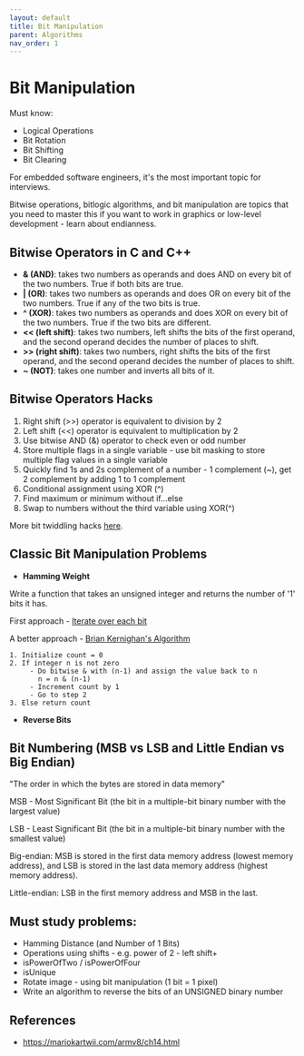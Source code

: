 ```yaml
---
layout: default
title: Bit Manipulation
parent: Algorithms
nav_order: 1
---
```


# Bit Manipulation

Must know:

* Logical Operations 
* Bit Rotation
* Bit Shifting
* Bit Clearing

For embedded software engineers, it's the most important topic for interviews.

Bitwise operations, bitlogic algorithms, and bit manipulation are topics that you need to master this if you want to work
in graphics or low-level development - learn about endianness.

## Bitwise Operators in C and C++

- **& (AND)**: takes two numbers as operands and does AND on every bit of the two numbers. True if both bits are true.
- **| (OR)**: takes two numbers as operands and does OR on every bit of the two numbers. True if any of the two bits 
is true.
- **^ (XOR)**: takes two numbers as operands and does XOR on every bit of the two numbers. True if the two bits are
different.
- **<< (left shift)**: takes two numbers, left shifts the bits of the first operand, and the second operand decides the
number of places to shift.
- **>> (right shift)**: takes two numbers, right shifts the bits of the first operand, and the second operand decides the
number of places to shift.
- **~ (NOT)**: takes one number and inverts all bits of it.

## Bitwise Operators Hacks

1. Right shift (>>) operator is equivalent to division by 2
2. Left shift (<<) operator is equivalent to multiplication by 2
3. Use bitwise AND (&) operator to check even or odd number
4. Store multiple flags in a single variable - use bit masking to store multiple flag values in a single variable
5. Quickly find 1s and 2s complement of a number - 1 complement (~), get 2 complement by adding 1 to 1 complement
6. Conditional assignment using XOR (^)
7. Find maximum or minimum without if...else
8. Swap to numbers without the third variable using XOR(^)

More bit twiddling hacks [here](https://graphics.stanford.edu/~seander/bithacks.html).

## Classic Bit Manipulation Problems

- **Hamming Weight**

Write a function that takes an unsigned integer and returns the number of '1' 
bits it has.

First approach - [Iterate over each bit](https://github.com/alanrubik/Challenges/blob/main/rob/191.c)

A better approach - [Brian Kernighan's Algorithm](https://github.com/alanrubik/Challenges/blob/main/rob/191_kernighan.c)

```
1. Initialize count = 0
2. If integer n is not zero
     - Do bitwise & with (n-1) and assign the value back to n
       n = n & (n-1)
     - Increment count by 1
     - Go to step 2
3. Else return count
```

- **Reverse Bits**

## Bit Numbering (MSB vs LSB and Little Endian vs Big Endian)

"The order in which the bytes are stored in data memory"

MSB - Most Significant Bit (the bit in a multiple-bit binary number with the largest value)

LSB - Least Significant Bit (the bit in a multiple-bit binary number with the smallest value)

Big-endian:
MSB is stored in the first data memory address (lowest memory address), and LSB is stored in the last data memory address (highest memory address).

Little-endian:
LSB in the first memory address and MSB in the last.

## Must study problems:

- Hamming Distance (and Number of 1 Bits)
- Operations using shifts - e.g. power of 2 - left shift+
- isPowerOfTwo / isPowerOfFour
- isUnique
- Rotate image - using bit manipulation (1 bit = 1 pixel)
- Write an algorithm to reverse the bits of an UNSIGNED binary number

## References

* https://mariokartwii.com/armv8/ch14.html
